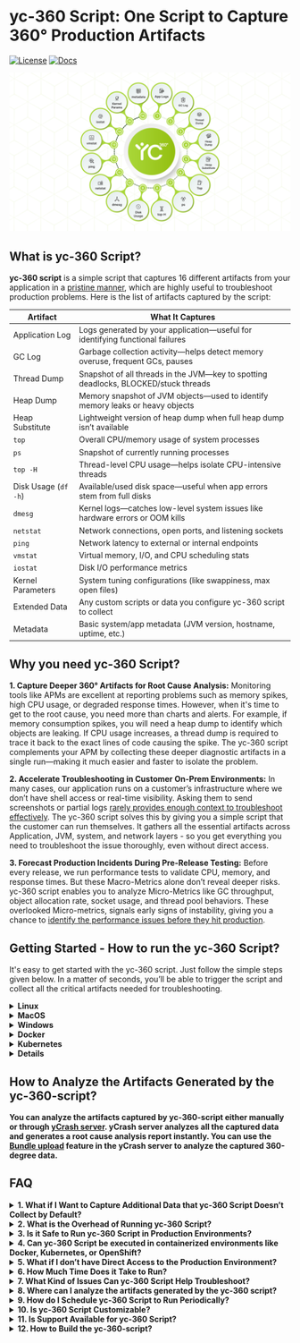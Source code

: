 # yc-360 Script: One Script to Capture 360° Production Artifacts
[![License](https://img.shields.io/badge/license-Apache%202.0-orange.svg)](LICENSE)
[![Docs](https://img.shields.io/badge/yc--360%20Script-Documentation-green)](https://docs.ycrash.io/yc-360/launch-modes/only-capture-mode.html)

![img](/docs/images/360-degree.png)

## What is yc-360 Script?

**yc-360 script** is a simple script that captures 16 different artifacts from your application in a [pristine manner](https://docs.ycrash.io/yc-360/features/pristine-capture.html), which are highly useful to troubleshoot production problems. Here is the list of artifacts captured by the script:

| **Artifact**          | **What It Captures**                                                                 |
|-----------------------|--------------------------------------------------------------------------------------|
| Application Log       | Logs generated by your application—useful for identifying functional failures       |
| GC Log                | Garbage collection activity—helps detect memory overuse, frequent GCs, pauses       |
| Thread Dump           | Snapshot of all threads in the JVM—key to spotting deadlocks, BLOCKED/stuck threads |
| Heap Dump             | Memory snapshot of JVM objects—used to identify memory leaks or heavy objects       |
| Heap Substitute       | Lightweight version of heap dump when full heap dump isn’t available                |
| `top`                 | Overall CPU/memory usage of system processes                                         |
| `ps`                  | Snapshot of currently running processes                                              |
| `top -H`              | Thread-level CPU usage—helps isolate CPU-intensive threads                           |
| Disk Usage (`df -h`)  | Available/used disk space—useful when app errors stem from full disks                |
| `dmesg`               | Kernel logs—catches low-level system issues like hardware errors or OOM kills        |
| `netstat`             | Network connections, open ports, and listening sockets                               |
| `ping`                | Network latency to external or internal endpoints                                    |
| `vmstat`              | Virtual memory, I/O, and CPU scheduling stats                                        |
| `iostat`              | Disk I/O performance metrics                                                         |
| Kernel Parameters     | System tuning configurations (like swappiness, max open files)                       |
| Extended Data         | Any custom scripts or data you configure yc-360 script to collect                           |
| Metadata              | Basic system/app metadata (JVM version, hostname, uptime, etc.)                      |


## Why you need yc-360 Script?

**1. Capture Deeper 360° Artifacts for Root Cause Analysis:** Monitoring tools like APMs are excellent at reporting problems such as memory spikes, high CPU usage, or degraded response times. However, when it's time to get to the root cause, you need more than charts and alerts. For example, if memory consumption spikes, you will need a heap dump to identify which objects are leaking. If CPU usage increases, a thread dump is required to trace it back to the exact lines of code causing the spike. The yc-360 script complements your APM by collecting these deeper diagnostic artifacts in a single run—making it much easier and faster to isolate the problem.

**2. Accelerate Troubleshooting in Customer On-Prem Environments:** In many cases, our application runs on a customer’s infrastructure where we don’t have shell access or real-time visibility. Asking them to send screenshots or partial logs [rarely provides enough context to troubleshoot effectively](https://blog.ycrash.io/key-challenges-in-troubleshooting-applications-at-customer-premise/). The yc-360 script solves this by giving you a simple script that the customer can run themselves. It gathers all the essential artifacts across Application, JVM, system, and network layers - so you get everything you need to troubleshoot the issue thoroughly, even without direct access.

**3. Forecast Production Incidents During Pre-Release Testing:** Before every release, we run performance tests to validate CPU, memory, and response times. But these Macro-Metrics alone don’t reveal deeper risks. yc-360 script enables you to analyze Micro-Metrics like GC throughput, object allocation rate, socket usage, and thread pool behaviors. These overlooked Micro-metrics, signals early signs of instability, giving you a chance to [identify the performance issues before they hit production](https://blog.ycrash.io/micro-metrics-every-performance-engineer-should-validate-before-sign-off/).

## Getting Started - How to run the yc-360 Script?

It's easy to get started with the yc-360 script. Just follow the simple steps given below. In a matter of seconds, you’ll be able to trigger the script and collect all the critical artifacts needed for troubleshooting.

<details>
	<summary><strong>Linux</storng></summary></br>
	
<strong>1. Download:</strong> Download the latest version of the yc-360 script from [here](https://tier1app.com/dist/ycrash/yc-360-latest.zip)

<storng>2. Extract:</storng> Unzip the package and navigate to the linux directory:

```sh
unzip yc-360-latest.zip
cd linux
```

<storng>3. Execute yc-360 Script:</storng> Run the script with your target application's process ID:

When you execute the below command, the yc-360 script will capture all the artifacts/logs from the target JVM & host for analysis. Captured artifacts will be compressed into a zip file and stored in the directory where the above command was executed. The zip file will have the name in the format: 'yc-YYYY-MM-DDTHH-mm-ss.zip'. **Example**: 'yc-2024-09-23T14-02-42.zip'.

```sh
./yc -onlyCapture -p {PID} -j {JAVA_HOME} -a {APPLICATION_NAME}
```

<storng>INFO:</storng>

+ `{PID}`: This is the process ID of your Java application. Not sure how to find process Id? [Learn here](https://docs.ycrash.io/yc-360/faq/identifying-process.html). Alternatively, you can pass Unique Token that will uniquely identify the process in container. [What is Unique Token?](https://docs.ycrash.io/yc-360/faq/what-is-unique-token-in-process.html)

+ `{JAVA_HOME}`: The directory path where Java is installed in your environment.

+ `{APPLICATION_NAME}`: Friendly name for the application (displayed in the yCrash dashboard).

<storng>IMPORTANT TIP:<storng>

+ The yc-360 script must be executed with the **same user privileges as the Java application**. For example, if the application runs under the `tomcat-user` user, yc-360 script must also be executed by `tomcat-user` user.

+ To detect memory-related issues, **GC logging** must be enabled for your application. You can enable GC logging by using the JVM arguments listed [here](https://docs.ycrash.io/yc-360/faq/how-to-enable-gc-logs.html).

+ The yc-360 script doesn't capture heap dump by default. Pass `-hd` argument to capture heap dump. For more information, please visit [How to Capture Heap Dump?](https://docs.ycrash.io/yc-360/faq/how-to-capture-heapdump.html)

</details>
<details>
	<summary><strong>MacOS</storng></summary></br>
	
<storng>1. Download:</storng> Download the latest version of the yc-360 script from [here](https://tier1app.com/dist/ycrash/yc-360-latest.zip).

<storng>2. Extract:</storng> Unzip the package and navigate to the mac directory:

```sh
unzip yc-360-latest.zip
cd mac
```

<storng>3. Execute yc-360 Script:</storng> Run the script with your target application's process ID:

When you execute the below command, the yc-360 script will capture all the artifacts/logs from the target JVM & host for analysis. Captured artifacts will be compressed into a zip file and stored in the directory where the above command was executed. The zip file will have the name in the format: 'yc-YYYY-MM-DDTHH-mm-ss.zip'. **Example**: 'yc-2024-09-23T14-02-42.zip'.

```sh
./yc -onlyCapture -p {PID} -j {JAVA_HOME} -a {APPLICATION_NAME}
```

<storng>INFO:</storng>

+ `{PID}`: This is the process ID of your Java application. Not sure how to find process Id? [Learn here](https://docs.ycrash.io/yc-360/faq/identifying-process.html). Alternatively, you can pass Unique Token that will uniquely identify the process in container. [What is Unique Token?](https://docs.ycrash.io/yc-360/faq/what-is-unique-token-in-process.html)

+ `{JAVA_HOME}`: The directory path where Java is installed in your environment.

+ `{APPLICATION_NAME}`: Friendly name for the application (displayed in the yCrash dashboard).

<storng>IMPORTANT TIP:</storng>

+ The yc-360 script must be executed with the **same user privileges as the Java application**. For example, if the application runs under the `tomcat-user` user, yc-360 script must also be executed by `tomcat-user` user.

+ To detect memory-related issues, **GC logging** must be enabled for your application. You can enable GC logging by using the JVM arguments listed [here](https://docs.ycrash.io/yc-360/faq/how-to-enable-gc-logs.html).

+ The yc-360 script doesn't capture heap dump by default. Pass `-hd` argument to capture heap dump. For more information, please visit [How to Capture Heap Dump?](https://docs.ycrash.io/yc-360/faq/how-to-capture-heapdump.html)

</details>

<details>
	<summary><strong>Windows</storng></summary></br>
	
<storng>1. Download:</storng> Download the latest version of the yc-360 script from [here](https://tier1app.com/dist/ycrash/yc-360-latest.zip).

<storng>2. Extract:</storng> Unzip the package and navigate to the windows directory:

```
cd windows
```

<storng>3. Execute yc-360 Script:</storng> Run the script with your target application's process ID:

When you execute the below command, the yc-360 script will capture all the artifacts/logs from the target JVM & host for analysis. Captured artifacts will be compressed into a zip file and stored in the directory where the above command was executed. The zip file will have the name in the format: 'yc-YYYY-MM-DDTHH-mm-ss.zip'. **Example**: 'yc-2024-09-23T14-02-42.zip'.

```sh
.\yc -onlyCapture -p {PID} -j {JAVA_HOME} -a {APPLICATION_NAME}
```

<storng>INFO:</storng>

+ `{PID}`: This is the process ID of your Java application. Not sure how to find process Id? [Learn here](https://docs.ycrash.io/yc-360/faq/identifying-process.html). Alternatively, you can pass Unique Token that will uniquely identify the process in container. [What is Unique Token?](https://docs.ycrash.io/yc-360/faq/what-is-unique-token-in-process.html)

+ `{JAVA_HOME}`: The directory path where Java is installed in your environment.

+ `{APPLICATION_NAME}`: Friendly name for the application (displayed in the yCrash dashboard).

<storng>IMPORTANT TIP:</storng>

+ The yc-360 script must be executed with the **same user privileges as the Java application**. For example, if the application runs under the `tomcat-user` user, yc-360 script must also be executed by `tomcat-user` user.

+ To detect memory-related issues, **GC logging** must be enabled for your application. You can enable GC logging by using the JVM arguments listed [here](https://docs.ycrash.io/yc-360/faq/how-to-enable-gc-logs.html).

+ The yc-360 script doesn't capture heap dump by default. Pass `-hd` argument to capture heap dump. For more information, please visit [How to Capture Heap Dump?](https://docs.ycrash.io/yc-360/faq/how-to-capture-heapdump.html)
</details>

<details>
	<summary><strong>Docker</storng></summary></br>

You can run the yc-360 script in a Docker environment using one of the following approaches, depending on your deployment setup and monitoring preferences:

1. [Run yc-360 Script in Sidecar Container](https://docs.ycrash.io/yc-360/docker-container/deployment-options/run-yc-360-script-as-sidecar-container.html) – Run the script in a separate container alongside your application container.

2. [Run yc-360 Script in Same Container](https://docs.ycrash.io/yc-360/docker-container/deployment-options/run-yc-360-script-in-same-container.html) – Embed the yc-360 script directly inside the application container.

3. [Run yc-360 Script on Host](https://docs.ycrash.io/yc-360/docker-container/deployment-options/run-yc-360-script-on-host.html) – Run the script on the host that is running your Docker containers.
</details>

<details>
	<summary><strong>Kubernetes</storng></summary></br>
	
You can run the yc-360 script in a Kubernetes environment using one of the following approaches, depending on your deployment setup and monitoring preferences:

1. [Run yc-360 Script in Sidecar Container](https://docs.ycrash.io/yc-360/kubernetes/deployment-options/run-as-sidecar-container.html) – Add yc-360 as a separate container in your pod spec.

2. [Run yc-360 Script in Same Container](https://docs.ycrash.io/yc-360/kubernetes/deployment-options/run-in-same-container.html) – Install and run the script directly inside your application container.
</details>

<details>

	<summary><strong>OpenShift</storng></summary></br>
	
To monitor applications running in OpenShift, deploy the yc-360 script using:

[Run yc-360 Script in Sidecar Container](https://docs.ycrash.io/yc-360/openshift/deployment-options/run-as-sidecar-container.html)– Add yc-360 alongside your application within the pod template.
</details>


## How to Analyze the Artifacts Generated by the yc-360-script?

You can analyze the artifacts captured by yc-360-script either manually or through [yCrash server](https://ycrash.io/). yCrash server analyzes all the captured data and generates a root cause analysis report instantly. You can use the [Bundle upload](https://docs.ycrash.io/ycrash-features/bundle-upload.html#step-1-go-to-upload-incident-form) feature in the yCrash server to analyze the captured 360-degree data. 

## FAQ

<details>
  <summary><strong>1. What if I Want to Capture Additional Data that yc-360 Script Doesn’t Collect by Default?</strong></summary></br>
  
You can extend the functionality using the [`-edScript` argument](https://docs.ycrash.io/yc-360/features/extended-data.html). This lets you specify a custom script that yc-360 script will execute as the final step, allowing you to capture additional logs, metrics, or custom files specific to your environment.
</details>

<details>
  <summary><strong>2. What is the Overhead of Running yc-360 Script?</strong></summary></br>

The yc-360 script is designed to be lightweight and non-intrusive, ensuring minimal impact on your application's performance. It primarily reads existing system and application data without altering configurations or consuming significant resources. In performance tests conducted on a Linux machine running a Java Spring Boot application, the script demonstrated:

- **CPU Usage:** Averaging around 0.05%, with occasional spikes up to 3% during data collection.
- **Memory Usage:** Consistently between 0.1% and 0.2%.

These metrics indicate that yc-360 script can safely run in production environments without causing noticeable overhead. For detailed insights, refer to the [yc-360 Script Overhead Performance](https://blog.ycrash.io/ycrash-agent-overhead-performance/) blog post.
</details>

<details>
  <summary><strong>3. Is it Safe to Run yc-360 Script in Production Environments?</strong></summary></br>

Absolutely. The yc-360 script is a non-intrusive, script. It doesn’t modify any application or system configuration. It only reads and collects diagnostics and is safe to run even in high-availability production environments.
</details>

<details>
  <summary><strong>4. Can yc-360 Script be executed in containerized environments like Docker, Kubernetes, or OpenShift?</strong></summary></br>

Yes, yc-360 script is designed to work seamlessly across all major environments — including bare-metal servers, virtual machines, Docker containers, Kubernetes, and OpenShift. You can execute the script directly inside your containers or use it as part of a sidecar or init container to collect diagnostic data. For detailed guidance on each supported environments, visit [https://docs.ycrash.io/yc-360/environment/introduction.html](https://docs.ycrash.io/yc-360/environment/introduction.html)
</details>

<details>
  <summary><strong>5. What if I don’t have Direct Access to the Production Environment?</strong></summary></br>

That’s exactly what yc-360 script is built for. You can send the script to your customer or operations team and ask them to run it on your behalf. It generates a ZIP file with all the artifacts, which they can send back to you for analysis.
</details>

<details>
  <summary><strong>6. How Much Time Does it Take to Run?</strong></summary></br>

In most environments, yc-360 script completes execution in under 30 seconds. However, collecting heap dumps may take longer depending on the heap size and system performance.
</details>

<details>
  <summary><strong>7. What Kind of Issues Can yc-360 Script Help Troubleshoot?</strong></summary></br>

The yc-360 script is effective in diagnosing memory leaks, GC pauses, CPU spikes, thread contention, application freezes, disk pressure, network latency, backend slowness, and more. It provides a 360° snapshot of your application and environment at the time of the issue.
</details>

<details>
  <summary><strong>8. Where can I analyze the artifacts generated by the yc-360 script?</strong></summary></br>

You have two options:

- **Manual Analysis**: You can analyze individual artifacts using specialized tools like [gceasy.io](https://gceasy.io) for GC logs, [fastThread.io](https://fastthread.io) for thread dumps, [heaphero.io](https://heaphero.io) for heap dumps, or Eclipse MAT.

- **Automated Unified Analysis**: You can upload the entire artifact bundle to yCrash.io using the Bundle Upload feature for a comprehensive 360° root cause analysis.
For more details, refer to the [Bundle Upload](https://docs.ycrash.io/ycrash-features/bundle-upload.html) documentation.
</details>

<details>
  <summary><strong>9. How do I Schedule yc-360 Script to Run Periodically?</strong></summary></br>

You can schedule the script using cron (Linux/macOS), Task Scheduler (Windows), or Kubernetes CronJobs (in container environments). Just ensure the appropriate execution permission is set for the yc-360 script and Read/Write permissions for the output directory.
</details>

<details>
  <summary><strong>10. Is yc-360 Script Customizable?</strong></summary></br>

Yes. The yc-360 script is designed as a modular shell script. You can clone the repository and customize individual collection commands or add/remove specific artifacts based on your organization’s requirements.
</details>

<details>
  <summary><strong>11. Is Support Available for yc-360 Script?</strong></summary></br>

For community support, please use the [GitHub Issues page](https://github.com/ycrash/yc-data-script/issues). For enterprise-grade support and integration assistance, visit [yCrash.io](https://ycrash.io/).
</details>

<details>
  <summary><strong>12. How to Build the yc-360-script?</strong></summary></br>

Please refer to any one of the following links if you want to build the yc-360-script in that corresponding operating system:

1. Build yc-360-script in [Windows](/docs/build/build_yc_360_script_windows.md)
2. Build yc-360-script in [Linux](/docs/build/build_yc_360_script_linux.md)
3. Build yc-360-script in [MacOS](/docs/build/build_yc_360_script_macos.md)
</details>
